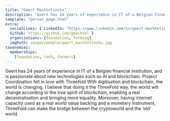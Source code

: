 ```yaml
---
title: "Geert Machtelinckx"
description: "Geert has 24 years of experience in IT of a Belgian financial institution, and is passionate about new technologies such as AI and blockchain."
template: "person_page.html"
extra:
  socialLinks: { LinkedIn: "https://www.linkedin.com/in/geert-machtelinckx-a72453b/",
  Github: https://github.com/gmachtel }
  organizations: [foundation, farming]
  imgPath: images/people/geert_machtelinckx.jpg
taxonomies:
  memberships:
    [foundation, tech, farmers]
---
```


Geert has 24 years of experience in IT of a Belgian financial institution, and is passionate about new technologies such as AI and blockchain. Project Coordination fell in love with Threefold With digitisation and blockchain, the world is changing. I believe that doing it the ThreeFold way, the world will change according to the true spirit of blockchain, enabling a real decentralisation and bringing more equality. Moreover, having internet capacity used as a real world value backing and a monetary instrument, ThreeFold can make the bridge between the cryptoworld and the ‘old’ world.
